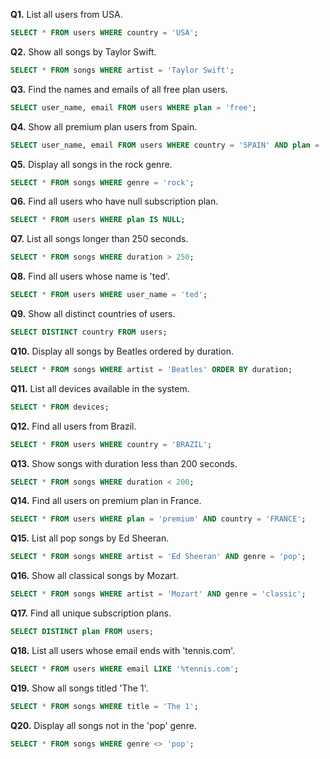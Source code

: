 **Q1.** List all users from USA.
```sql
SELECT * FROM users WHERE country = 'USA';
```

**Q2.** Show all songs by Taylor Swift.
```sql
SELECT * FROM songs WHERE artist = 'Taylor Swift';
```

**Q3.** Find the names and emails of all free plan users.
```sql
SELECT user_name, email FROM users WHERE plan = 'free';
```

**Q4.** Show all premium plan users from Spain.
```sql
SELECT user_name, email FROM users WHERE country = 'SPAIN' AND plan = 'premium';
```

**Q5.** Display all songs in the rock genre.
```sql
SELECT * FROM songs WHERE genre = 'rock';
```

**Q6.** Find all users who have null subscription plan.
```sql
SELECT * FROM users WHERE plan IS NULL;
```

**Q7.** List all songs longer than 250 seconds.
```sql
SELECT * FROM songs WHERE duration > 250;
```

**Q8.** Find all users whose name is 'ted'.
```sql
SELECT * FROM users WHERE user_name = 'ted';
```

**Q9.** Show all distinct countries of users.
```sql
SELECT DISTINCT country FROM users;
```

**Q10.** Display all songs by Beatles ordered by duration.
```sql
SELECT * FROM songs WHERE artist = 'Beatles' ORDER BY duration;
```

**Q11.** List all devices available in the system.
```sql
SELECT * FROM devices;
```

**Q12.** Find all users from Brazil.
```sql
SELECT * FROM users WHERE country = 'BRAZIL';
```

**Q13.** Show songs with duration less than 200 seconds.
```sql
SELECT * FROM songs WHERE duration < 200;
```

**Q14.** Find all users on premium plan in France.
```sql
SELECT * FROM users WHERE plan = 'premium' AND country = 'FRANCE';
```

**Q15.** List all pop songs by Ed Sheeran.
```sql
SELECT * FROM songs WHERE artist = 'Ed Sheeran' AND genre = 'pop';
```

**Q16.** Show all classical songs by Mozart.
```sql
SELECT * FROM songs WHERE artist = 'Mozart' AND genre = 'classic';
```

**Q17.** Find all unique subscription plans.
```sql
SELECT DISTINCT plan FROM users;
```

**Q18.** List all users whose email ends with 'tennis.com'.
```sql
SELECT * FROM users WHERE email LIKE '%tennis.com';
```

**Q19.** Show all songs titled 'The 1'.
```sql
SELECT * FROM songs WHERE title = 'The 1';
```

**Q20.** Display all songs not in the 'pop' genre.
```sql
SELECT * FROM songs WHERE genre <> 'pop';
```
